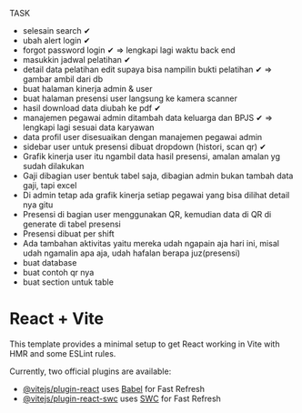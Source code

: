 TASK

- selesain search ✔
- ubah alert login ✔
- forgot password login ✔ => lengkapi lagi waktu back end
- masukkin jadwal pelatihan ✔
- detail data pelatihan edit supaya bisa nampilin bukti pelatihan ✔ => gambar ambil dari db
- buat halaman kinerja admin & user
- buat halaman presensi user langsung ke kamera scanner
- hasil download data diubah ke pdf ✔
- manajemen pegawai admin ditambah data keluarga dan BPJS ✔ => lengkapi lagi sesuai data karyawan
- data profil user disesuaikan dengan manajemen pegawai admin 
- sidebar user untuk presensi dibuat dropdown (histori, scan qr) ✔
- Grafik kinerja user itu ngambil data hasil presensi, amalan amalan yg sudah dilakukan
- Gaji dibagian user bentuk tabel saja, dibagian admin bukan tambah data gaji, tapi excel
- Di admin tetap ada grafik kinerja setiap pegawai yang bisa dilihat detail nya gitu
- Presensi di bagian user menggunakan QR, kemudian data di QR di generate di tabel presensi
- Presensi dibuat per shift
- Ada tambahan aktivitas yaitu mereka udah ngapain aja hari ini, misal udah ngamalin apa aja, udah hafalan berapa juz(presensi)
- buat database
- buat contoh qr nya
- buat section untuk table



# React + Vite

This template provides a minimal setup to get React working in Vite with HMR and some ESLint rules.

Currently, two official plugins are available:

- [@vitejs/plugin-react](https://github.com/vitejs/vite-plugin-react/blob/main/packages/plugin-react/README.md) uses [Babel](https://babeljs.io/) for Fast Refresh
- [@vitejs/plugin-react-swc](https://github.com/vitejs/vite-plugin-react-swc) uses [SWC](https://swc.rs/) for Fast Refresh
